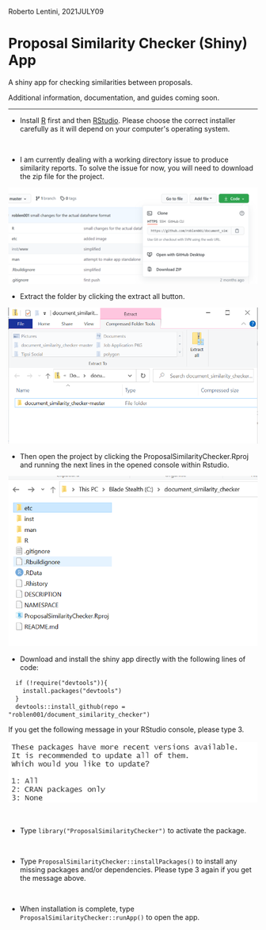 Roberto Lentini, 2021JULY09

# Proposal Similarity Checker (Shiny) App 

A shiny app for checking similarities between proposals.

Additional information, documentation, and guides coming soon.

<hr>

* Install [R](https://cran.r-project.org/) first and then [RStudio](https://rstudio.com/products/rstudio/download/). Please choose the correct installer carefully as it will depend on your computer's operating system.

<br>

* I am currently dealing with a working directory issue to produce similarity reports. To solve the issue for now, you will need to download the zip file for the project.

<img src='etc/download_zip.png'>

<br>

* Extract the folder by clicking the extract all button.

<img src='etc/extract-all.png'>

<br>

* Then open the project by clicking the ProposalSimilarityChecker.Rproj and running the next lines in the opened console within Rstudio.

<img src='etc/ProposalSimilarityChecker.png'>

<br> 

* Download and install the shiny app directly with the following lines of code:
```
  if (!require("devtools")){
    install.packages("devtools")
  }
  devtools::install_github(repo = "roblen001/document_similarity_checker")
```
If you get the following message in your RStudio console, please type 3.
<br><br>
<img src='etc/package-update.png'>

<br>

* Type ```library("ProposalSimilarityChecker")``` to activate the package.

<br>

* Type ```ProposalSimilarityChecker::installPackages()``` to install any missing packages and/or dependencies. Please type 3 again if you get the message above.

<br>

* When installation is complete, type ```ProposalSimilarityChecker::runApp()``` to open the app.

<br>
